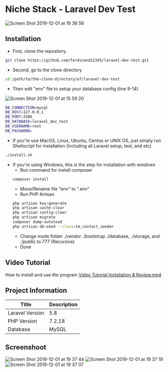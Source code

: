 # Niche Stack - Laravel Dev Test
![Screen Shot 2019-12-01 at 19 36 56](https://user-images.githubusercontent.com/14433159/69914087-92cda780-1472-11ea-8728-9a0da5bc5b2f.png)
## Installation
- First, clone the repository.
```bash
git clone https://github.com/ferdinand12345/laravel-dev-test.git
```
- Second, go to the clone directory
```bash
cd /path/to/the-clone-directory/of/laravel-dev-test
```
- Then edit "env" file to setup your database config (line 9-14)

![Screen Shot 2019-12-01 at 15 59 20](https://user-images.githubusercontent.com/14433159/69914106-c27caf80-1472-11ea-9948-5b44240fffd8.png)

```bash
DB_CONNECTION=mysql
DB_HOST=127.0.0.1
DB_PORT=3306
DB_DATABASE=laravel_dev_test
DB_USERNAME=root
DB_PASSWORD=
```
- If you're use MacOS, Linux, Ubuntu, Centos or UNIX OS, just simply run Shellscript for installation (Including all Laravel setup, test, and etc)
```bash
./install.sh
```
- If you're using Windows, this is the step for installation with windows
	- Run command for install composer
	```bash
	composer install
	```
	- Move/Rename file "env" to ".env"
	- Run PHP Artisan
	```bash
	php artisan key:generate
	php artisan cache:clear
	php artisan config:clear
	php artisan migrate
	composer dump-autoload
	php artisan db:seed --class=tm_contact_seeder
	```
	- Change mode folder ./vendor ./bootstrap ./database, ./storage, and ./public to 777 (Recursive)
	- Done
## Video Tutorial
How to install and use the program
[Video Tutorial Installation & Review.mp4](https://drive.google.com/file/d/1qADtVK19V1SoeAGB0ZXB9f8q7T7ZfR8m/view?usp=sharing)
## Project Information
Title | Description
--- | ---
Laravel Version | 5.8
PHP Version | 7.2.18
Database | MySQL

## Screenshoot
![Screen Shot 2019-12-01 at 19 37 44](https://user-images.githubusercontent.com/14433159/69914124-08397800-1473-11ea-9154-e24886763242.png)
![Screen Shot 2019-12-01 at 19 37 19](https://user-images.githubusercontent.com/14433159/69914125-08d20e80-1473-11ea-9bc4-f064e257f31c.png)
![Screen Shot 2019-12-01 at 19 37 07](https://user-images.githubusercontent.com/14433159/69914126-096aa500-1473-11ea-9207-c209701005de.png)
